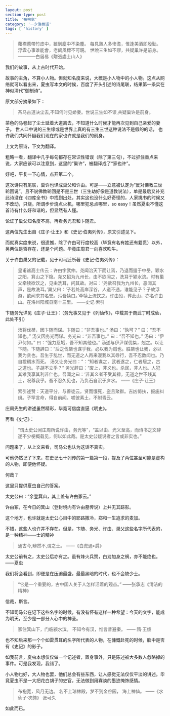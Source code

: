 ```yaml
---
layout: post
section-type: post
title: '布袍宽'
category: '一夕渔樵话'
tags: [ 'history' ]
---
```


>蘿襟蕙帶竹皮中，雖到塵中不染塵。
>每見熟人多惨澹，惟逢美酒即殷勤。
>浮雲心事谁能會，老鹤風標不可親。
>世說三生如不謬，共疑巢许是前身。
>————白居易《贈張處士山人》

我们的故事，从上古时代开始。

故事的主角，不算小人物。但就知名度来说，大概是小人物中的小人物。这点从网络就可以看出来，夏虫写本文的时候，百度了开头引述的诗尾联，结果第一条实在神似清代“御制诗”。

原文部分摘录如下：

>茶马古道决尘去,不知何时见娇妾。世说三生如不谬,共疑巢许是前身。

茶色的马卷起了尘土延着大道离去，不知道什么时候才能再次见到自己亲爱的妻子。 世人口中说的三生缘或是世界上真的有三生三世这种说法不是假的的话，  也许我们共同怀疑我们现在的家也许就是我们的前身。

上文为原诗，下文为翻译。

粗略一看，翻译中几乎每句都存在常识性错误（除了第三句），不过抓住重点来说，大家应该可以注意到，这里的“巢许”，被翻译成了“家也许”。

好吧，平复一下心情，点开第二个。

这次诗只有尾联，巢许也译成巢父和许由。可是——立意被认定为“反对佛教三世轮回说”。且不说佛教轮回是不是三世（三生劫好像是道教说法），单是最后又补充此诗没在《四库全书》中找到出处，其实这也没什么好奇怪的，人家挑书的时候又不改动，只烧。所谓步步烧点火机，哪里犯忌点哪里，so easy！虽然夏虫不懂这首诗有什么好和谐的，但显然有人懂。

论证了巢父知名度不高，再看务光君和卞随君。

这两位先生出自《庄子·让王》和《史记·伯夷列传》，原文引述见下。

而就真实度来说，很遗憾，除了许由可行度较高（毕竟有名有姓还有籍贯）以外，另两位是否存在，还是个问题。毕竟庄周君一向喜欢吹牛。

关于许由巢父的记载，见于司马迁所著《史记·伯夷列传》：

>皇甫谧高士传云：许由字武仲。尧闻治天下而让焉，乃退而遁于中岳，颖水之阳，箕山之下隐。尧又招为九州长，由不欲闻之，洗耳于颖水滨。时有巢父牵犊欲饮之，见由洗耳，问其故。对曰：‘尧欲召我为九州长，恶闻其声，是故洗耳。’巢父曰：‘子若处高岸深谷，人道不通，谁能见子？子故浮游，欲闻求其名誉。污吾犊口。’牵犊上流饮之。许由殁，葬此山，亦名许由山。在洛州阳城县南十三里。
>——史记·索引

卞随务光详见《庄子·让王》：（务光事又见于《列仙传》，中载其于商武丁时成仙，此处不引）

>汤将伐桀，因卞随而谋。卞随曰：“非吾事也。”
>汤曰：“孰可？”
>曰：“吾不知也。”
>汤又因务光而谋。务光曰：“非吾事也。”
>曰：“吾不知也。”
>汤曰：“伊尹何如。”
>曰：“强力忍垢，吾不知其他也。”
>汤遂与伊尹谋伐桀，剋之。以让卞随。卞随辞曰：“后之伐桀也谋乎我，必以我为贼也。胜桀也让我，必以我为贪也。吾生于乱世，而无道之人再来漫我以其辱行，吾不忍数闻也。乃自投稠水而死。
>汤又让务光曰：“：“知者谋之，武者遂之，仁者居之，古之道也。子胡不立乎？”
>务光辞曰：“废上，非义也。杀民，非人也。人犯其难我享其利非仁也。吾闻之曰：‘非其义者不受其禄，无道之世不践其土，况尊我乎。吾不忍久见也，乃负石自沉于庐水。
>——《庄子·让王》

>索引述赞：天道平分，与善徒云。贤而饿死，盗且聚群。吉凶倚扶，报施纠纷。子罕言命，得自前闻。嗟彼素土，不附青云。

庄周先生的讲述虽然精彩，毕竟可信度直逼《明史》。

再看《史记》：
>“谓太史公闻庄周所说许由，务光等”，“盖以由、光义至高，而诗书之文辞遂不少梗概载见，何以如此哉。是太史公疑说者之言或非实也。”

问题来了，从上文来看，司马公也认为这话不真实。

可他仍然记了下来，在史记七十列传的第一篇第一段，提及了两位甚至可能是虚构的人物，即便他怀疑。

何哉？

这里只提供夏虫自己的答案。

太史公曰：“余登箕山，其上盖有许由冢云。”

许由冢，在今日的箕山（登封境内有许由墓传说）上并无其踪影。

这个地方，也许就是太史公心目中的耶路撒冷，郑和一生追求的麦加。

不错，这些人也许并不存在。但是，卞随、务光、许由、巢父这些名字所代表的，是一种精神——士的精神

>通古今,辩然不,谓之士。
> ――《白虎通•爵》

太史公前有之，太史公后亦有之。虽有烽火兵燹，白刃加身之祸，亦不能绝也。
——夏虫

我们将会看到，即便是在压迫最盛，最最黑暗的时代，也不会缺少士。

>“它是一个重要的，古中国人关于人怎样活着的观点。”
>——张承志《清洁的精神》

信哉，斯言。

不知司马公在记下这些名字的时候，有没有怀有这样一种希望：今天的文字，能成为明天，至少是一部分人心中的神圣。

>家住箕山下，门临颍水滨。
>不知今有汉，惟言昔避秦。
>—— 隋·王绩

也不知后来那一个个如雷贯耳的名字所代表的人物，在慷慨赴死的时候，脑中是否有《史记》的影子。

如我前言，夏虫本想仅仅做一个记述者，置身事外，只是陈述被大多数人忽略掉的事件。可是我发现，我错了。

小人物也好，大人物也罢，他们总会有些东西，让人感觉无法仅仅平淡的讲述。毕竟夏虫不是一大把花白胡子的史官，无法做到用寡淡的墨迹掩饰感情。

>布袍宽，风月无边。
>名不上琼林殿，梦不到金谷园，
>海上神仙。
>——《水仙子·次韵》 张可久

如此而已。
